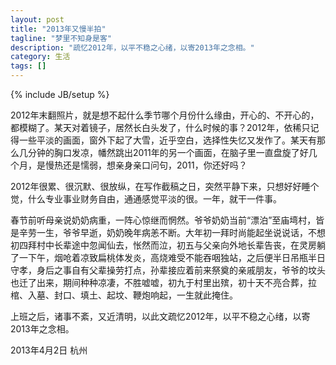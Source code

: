 ```yaml
---
layout: post
title: "2013年又慢半拍"
tagline: "梦里不知身是客"
description: "疏忆2012年，以平不稳之心绪，以寄2013年之念相。"
category: 生活
tags: []
---
```

{% include JB/setup %}

2012年末翻照片，就是想不起什么季节哪个月份什么缘由，开心的、不开心的，都模糊了。某天对着镜子，居然长白头发了，什么时候的事？2012年，依稀只记得一些平淡的画面，窗外下起了大雪，近乎空白，选择性失忆又发作了。某天有那么几分钟的胸口发凉，幡然跳出2011年的另一个画面，在脑子里一直盘旋了好几个月，是慢热还是懦弱，想亲身亲口问句，2011，你还好吗？

2012年很累、很沉默、很放纵，在写作截稿之日，突然平静下来，只想好好睡个觉，什么专业事业财务自由，通通感觉平淡的很。一年，就干一件事。

春节前听母亲说奶奶病重，一阵心惊继而惘然。爷爷奶奶当前“漂泊”至庙塆村，皆是辛劳一生，爷爷早逝，奶奶晚年病恙不断。大年初一拜时尚能起坐说说话，不想初四拜村中长辈途中忽闻仙去，怅然而泣，初五与父亲向外地长辈告丧，在灵房躺了一下午，烟呛着凉致扁桃体发炎，高烧难受不能吞咽独站，之后便半日吊瓶半日守孝，身后之事自有父辈操劳打点，孙辈接应着前来祭奠的亲戚朋友，爷爷的坟头也迁了出来，期间种种凉凄，不胜嘘嘘，初九于村里出殡，初十天不亮合葬，拉棺、入墓、封口、填土、起坟、鞭炮响起，一生就此掩住。

上班之后，诸事不紊，又近清明，以此文疏忆2012年，以平不稳之心绪，以寄2013年之念相。

2013年4月2日 杭州